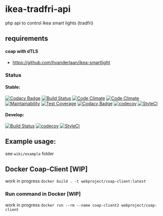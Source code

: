 # ikea-tradfri-api
php api to control Ikea smart lights (tradfri)

## requirements
#### coap with dTLS

* https://github.com/hvanderlaan/ikea-smartlight

### Status 

#### Stable:
[![Codacy Badge](https://api.codacy.com/project/badge/Grade/b317b3e9521740e59e7dff003a0cbd69)](https://app.codacy.com/app/Fahl-Design/ikea-tradfri-php?utm_source=github.com&utm_medium=referral&utm_content=WebProject-xyz/ikea-tradfri-php&utm_campaign=badger)
[![Build Status](https://travis-ci.org/WebProject-xyz/ikea-tradfri-php.svg?branch=master)](https://travis-ci.org/WebProject-xyz/ikea-tradfri-php)
[![Code Climate](https://img.shields.io/codeclimate/github/WebProject-xyz/ikea-tradfri-php.svg?style=flat-square)](https://codeclimate.com/github/WebProject-xyz/ikea-tradfri-php/)
[![Code Climate](https://img.shields.io/codeclimate/issues//github/WebProject-xyz/ikea-tradfri-php.svg?style=flat-square)](https://codeclimate.com/github/WebProject-xyz/ikea-tradfri-php/)
[![Maintainability](https://api.codeclimate.com/v1/badges/c3a38c872794aa6a83c9/maintainability)](https://codeclimate.com/github/WebProject-xyz/ikea-tradfri-php/maintainability)
[![Test Coverage](https://api.codeclimate.com/v1/badges/c3a38c872794aa6a83c9/test_coverage)](https://codeclimate.com/github/WebProject-xyz/ikea-tradfri-php/test_coverage)
[![Codacy Badge](https://api.codacy.com/project/badge/Coverage/4706838bc3c245669b351c0920b96b7a)](https://www.codacy.com/app/Fahl-Design/ikea-tradfri-php?utm_source=github.com&utm_medium=referral&utm_content=WebProject-xyz/ikea-tradfri-php&utm_campaign=Badge_Coverage)
[![codecov](https://codecov.io/gh/WebProject-xyz/ikea-tradfri-php/branch/master/graph/badge.svg)](https://codecov.io/gh/WebProject-xyz/ikea-tradfri-php)
[![StyleCI](https://styleci.io/repos/115823629/shield?branch=master)](https://styleci.io/repos/115823629)

#### Develop:
[![Build Status](https://travis-ci.org/WebProject-xyz/ikea-tradfri-php.svg?branch=develop)](https://travis-ci.org/WebProject-xyz/ikea-tradfri-php)
[![codecov](https://codecov.io/gh/WebProject-xyz/ikea-tradfri-php/branch/develop/graph/badge.svg)](https://codecov.io/gh/WebProject-xyz/ikea-tradfri-php)
[![StyleCI](https://styleci.io/repos/115823629/shield?branch=develop)](https://styleci.io/repos/115823629)

## Example usage:

see `wiki/example` folder

## Docker Coap-Client [WIP]
work in progress
`docker build . -t webproject/coap-client:latest`

### Run command in Docker [WIP]
 work in progress
`docker run --rm --name coap-client2 webproject/coap-client` 
